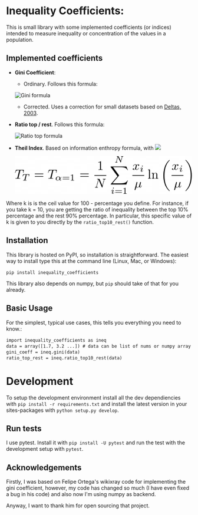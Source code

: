 Inequality Coefficients:
========================

This is small library with some implemented coefficients (or indices)
intended to measure inequality or concentration of the values in a
population.

Implemented coefficients
-------------
* **Gini Coefficient**:
    * Ordinary. Follows this formula:
    
    ![Gini formula](./assets/gini_formula.png)
    
    * Corrected. Uses a correction for small datasets based on [Deltas,
2003](https://doi.org/10.1162/rest.2003.85.1.226).
* **Ratio top / rest**. Follows this formula:

    ![Ratio top formula](./assets/ratio_10_90_formula.png)

* **Theil Index**. Based on information enthropy formula, with <img src="https://render.githubusercontent.com/render/math?math=p_i = \frac{x_i}{\mu}">

    ![Theil Index Formula](./assets/theil_formula.png)

Where k is is the ceil value for 100 - percentage you define.
For instance, if you take k = 10, you are getting the ratio of inequality between the top 10% percentage and the rest 90% percentage. In particular, this specific value of k is given to you directly by the `ratio_top10_rest()` function.

Installation
------------

This library is hosted on PyPI, so installation is straightforward. The
easiest way to install type this at the command line (Linux, Mac, or
Windows):

    pip install inequality_coefficients

This library also depends on numpy, but `pip` should take of that for
you already.

Basic Usage
-----------

For the simplest, typical use cases, this tells you everything you need
to know.:

    import inequality_coefficients as ineq
    data = array([1.7, 3.2 ...]) # data can be list of nums or numpy array
    gini_coeff = ineq.gini(data)
    ratio_top_rest = ineq.ratio_top10_rest(data)

# Development

To setup the development environment install all the dev dependiencies with `pip install -r requirements.txt` and install the latest version in your sites-packages with `python setup.py develop`.

## Run tests

I use pytest. Install it with `pip install -U pytest` and run the test with the development setup with `pytest`.


Acknowledgements
----------------

Firstly, I was based on Felipe Ortega's wikixray code for implementing the gini coefficient, however, my code has changed so much (I have even fixed a bug in his code) and also now I'm using numpy as backend.

Anyway, I want to thank him for open sourcing that project.
